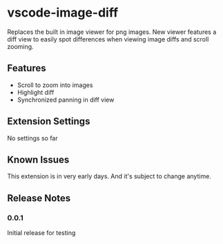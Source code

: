 # vscode-image-diff

Replaces the built in image viewer for png images. New viewer features a diff view to easily spot differences when viewing image diffs and scroll zooming.

## Features

- Scroll to zoom into images
- Highlight diff
- Synchronized panning in diff view

## Extension Settings

No settings so far

## Known Issues

This extension is in very early days. And it's subject to change anytime.

## Release Notes


### 0.0.1

Initial release for testing

